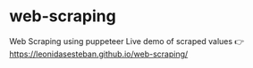 # web-scraping
Web Scraping using puppeteer 
Live demo of scraped values 👉 https://leonidasesteban.github.io/web-scraping/
